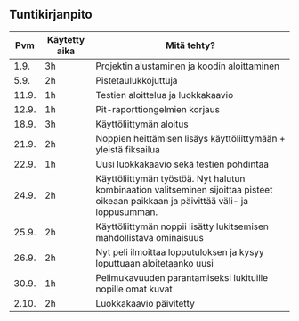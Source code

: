 ## Tuntikirjanpito


Pvm  | Käytetty aika | Mitä tehty?
-----|---------------|-----------------------------------------------------------
1.9. | 3h            | Projektin alustaminen ja koodin aloittaminen
5.9. | 2h            | Pistetaulukkojuttuja
11.9.| 1h            | Testien aloittelua ja luokkakaavio
12.9.| 1h            | Pit-raporttiongelmien korjaus
18.9.| 3h            | Käyttöliittymän aloitus
21.9.| 2h            | Noppien heittämisen lisäys käyttöliittymään + yleistä fiksailua
22.9.| 1h            | Uusi luokkakaavio sekä testien pohdintaa
24.9.| 2h            | Käyttöliittymän työstöä. Nyt halutun kombinaation valitseminen sijoittaa pisteet oikeaan paikkaan ja päivittää väli- ja loppusumman.
25.9.| 2h            | Käyttöliittymän noppii lisätty lukitsemisen mahdollistava ominaisuus
26.9.| 2h            | Nyt peli ilmoittaa lopputuloksen ja kysyy loputtuaan aloitetaanko uusi
30.9.| 1h 	     | Pelimukavuuden parantamiseksi lukituille nopille omat kuvat
2.10.| 2h	     | Luokkakaavio päivitetty